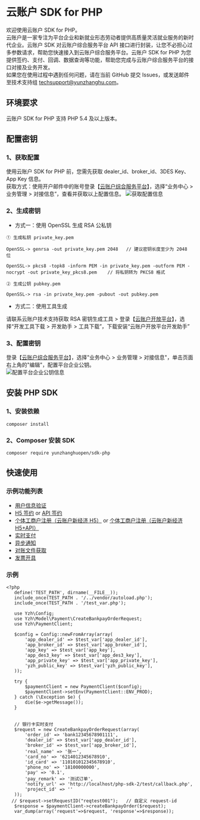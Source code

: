 # 云账户 SDK for PHP
欢迎使用云账户 SDK for PHP。    
云账户是一家专注为平台企业和新就业形态劳动者提供高质量灵活就业服务的新时代企业。云账户 SDK 对云账户综合服务平台 API 接口进行封装，让您不必担心过多参数请求，帮助您快速接入到云账户综合服务平台。云账户 SDK for PHP 为您提供签约、支付、回调、数据查询等功能，帮助您完成与云账户综合服务平台的接口对接及业务开发。           
如果您在使用过程中遇到任何问题，请在当前 GitHub 提交 Issues，或发送邮件至技术支持组 [techsupport@yunzhanghu.com](mailto:techsupport@yunzhanghu.com)。

## 环境要求

云账户 SDK for PHP 支持 PHP 5.4 及以上版本。

## 配置密钥
### 1、获取配置

使用云账户 SDK for PHP 前，您需先获取 dealer_id、broker_id、3DES Key、App Key 信息。  
获取方式：使用开户邮件中的账号登录【[云账户综合服务平台](https://service.yunzhanghu.com)】，选择“业务中心 > 业务管理 > 对接信息”，查看并获取以上配置信息。
![获取配置信息](https://yos.yunzhanghu.com/getobject/duijiexinxi.png?isAttachment=false&fileID=9487bd54b93a5abf49003c2b8ce7e069bfa24220&signature=X%2BR7PocQgPqSpR2xM1TgYU6lAapr%2FB9p3aFof03Gcfw%3D)

### 2、生成密钥

- 方式一：使用 OpenSSL 生成 RSA 公私钥

```
① ⽣成私钥 private_key.pem

OpenSSL-> genrsa -out private_key.pem 2048   // 建议密钥⻓度⾄少为 2048 位

OpenSSL-> pkcs8 -topk8 -inform PEM -in private_key.pem -outform PEM -nocrypt -out private_key_pkcs8.pem    // 将私钥转为 PKCS8 格式 

② ⽣成公钥 pubkey.pem

OpenSSL-> rsa -in private_key.pem -pubout -out pubkey.pem
```

- 方式二：使用工具生成

请联系云账户技术支持获取 RSA 密钥生成工具 > 登录【[云账户开放平台](https://open.yunzhanghu.com/)】，选择“开发工具下载 > 开发助手 > 工具下载”，下载安装“云账户开放平台开发助手”

### 3、配置密钥

登录【[云账户综合服务平台](https://service.yunzhanghu.com/)】，选择"业务中心 > 业务管理 > 对接信息"，单击页面右上角的"编辑"，配置平台企业公钥。  
![配置平台企业公钥信息](https://yos.yunzhanghu.com/getobject/dujiexinxi-2.png?isAttachment=false&fileID=84e3cd1684a61c1e32eb0e7b7f43390cd053206b&signature=mqW8Zbk7h3gYXfzjR99pK%2B0pgVLcLly3VjBB2KsqDvQ%3D)

## 安装 PHP SDK  
### 1、安装依赖

```
composer install
```

### 2、Composer 安装 SDK

```
composer require yunzhanghuopen/sdk-php
```


## 快速使用

### 示例功能列表

- [用户信息验证](example/authentication.php )   
- [H5 签约](example/h5UserSign.php ) or [API 签约](example/apiUserSign.php )  
- [个体工商户注册（云账户新经济 H5）](example/bizlicXjjH5.php ) or [个体工商户注册（云账户新经济H5+API）](example/bizlicXjjH5Api.php )  
- [实时支付](example/payment.php ) 
- [异步通知](example/notify.php )     
- [对账文件获取](example/dataService.php )    
- [发票开具](example/invoice.php )     


### 示例
```
<?php
   define('TEST_PATH', dirname(__FILE__));
   include_once(TEST_PATH . '/../vendor/autoload.php');
   include_once(TEST_PATH . '/test_var.php');
   
   use Yzh\Config;
   use Yzh\Model\Payment\CreateBankpayOrderRequest;
   use Yzh\PaymentClient;
   
   $config = Config::newFromArray(array(
       'app_dealer_id' => $test_var['app_dealer_id'],
       'app_broker_id' => $test_var['app_broker_id'],
       'app_key' => $test_var['app_key'],
       'app_des3_key' => $test_var['app_des3_key'],
       'app_private_key' => $test_var['app_private_key'],
       'yzh_public_key' => $test_var['yzh_public_key'],
   ));
   
   try {
       $paymentClient = new PaymentClient($config);
       $paymentClient->setEnv(PaymentClient::ENV_PROD);
   } catch (\Exception $e) {
       die($e->getMessage());
   }
   
   
   // 银行卡实时支付
   $request = new CreateBankpayOrderRequest(array(
       'order_id' => 'bank12345678901111',                
       'dealer_id' => $test_var['app_dealer_id'],        
       'broker_id' => $test_var['app_broker_id'],        
       'real_name' => '张一',                             
       'card_no' => '6214012345678910',                   
       'id_card' => '110101012345678910',               
       'phone_no' => '18100000000',                       
       'pay' => '0.1',                                    
       'pay_remark' => '测试订单',                           
       'notify_url' => 'http://localhost/php-sdk-2/test/callback.php',   
       'project_id' => ''              
   ));
  // $request->setRequestID("reqtest001");   // 自定义 request-id
   $response = $paymentClient->createBankpayOrder($request);
   var_dump(array('request'=>$request, 'response'=>$response));
   
```
